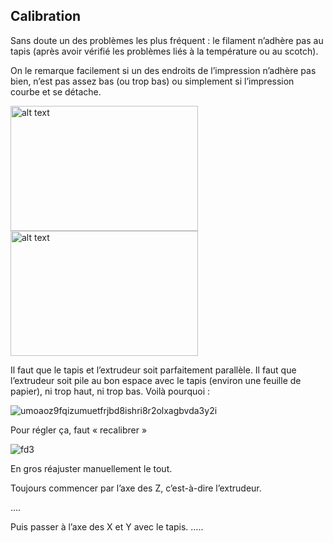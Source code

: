 ## Calibration

Sans doute un des problèmes les plus fréquent : le filament n’adhère pas au tapis (après avoir vérifié les problèmes liés à la température ou au scotch).

On le remarque facilement si un des endroits de l’impression n’adhère pas bien, n’est pas assez bas (ou trop bas) ou simplement si l’impression courbe et se détache.

<img src="https://user-images.githubusercontent.com/25649502/41813494-7968e464-7737-11e8-81d0-779c1c1b6c7c.jpg" alt="alt text" width="300" height="200"> <img src="https://user-images.githubusercontent.com/25649502/41813493-79524cb8-7737-11e8-8228-791453ec7e55.jpg" alt="alt text" width="300" height="200">



Il faut que le tapis et l’extrudeur soit parfaitement parallèle.
Il faut que l’extrudeur soit pile au bon espace avec le tapis (environ une feuille de papier), ni trop haut, ni trop bas. 
Voilà pourquoi :

![umoaoz9fqizumuetfrjbd8ishri8r2olxagbvda3y2i](https://user-images.githubusercontent.com/25649502/41813504-8dccdc30-7737-11e8-9664-3d1d7f5d3cd1.jpg)



Pour régler ça, faut « recalibrer » 

![fd3](https://user-images.githubusercontent.com/25649502/41813506-96f99abe-7737-11e8-9fc8-b7e66b43edf3.png)


En gros réajuster manuellement le tout.

Toujours commencer par l’axe des Z, c’est-à-dire l’extrudeur.

….

Puis passer à l’axe des X et Y avec le tapis.
…..

